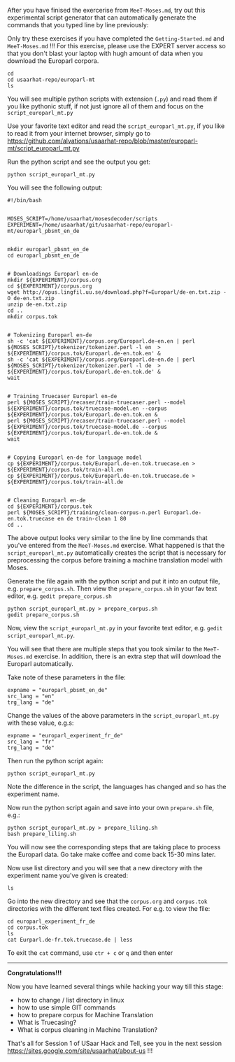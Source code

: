 After you have finised the exercerise from `MeeT-Moses.md`, try out this experimental script generator that can automatically generate the commands that you typed line by line previously:

Only try these exercises if you have completed the `Getting-Started.md` and `MeeT-Moses.md` !!!
For this exercise, please use the EXPERT server access so that you don't blast your laptop with hugh amount of data when you download the Europarl corpora.

```
cd 
cd usaarhat-repo/europarl-mt
ls
```

You will see multiple python scripts with extension (`.py`) and read them if you like pythonic stuff, if not just ignore all of them and focus on the `script_europarl_mt.py`

Use your favorite text editor and read the `script_europarl_mt.py`, if you like to read it from your internet browser, simply go to https://github.com/alvations/usaarhat-repo/blob/master/europarl-mt/script_europarl_mt.py

Run the python script and see the output you get:

```
python script_europarl_mt.py
```

You will see the following output:

```
#!/bin/bash


MOSES_SCRIPT=/home/usaarhat/mosesdecoder/scripts
EXPERIMENT=/home/usaarhat/git/usaarhat-repo/europarl-mt/europarl_pbsmt_en_de


mkdir europarl_pbsmt_en_de
cd europarl_pbsmt_en_de


# Downloadings Europarl en-de
mkdir ${EXPERIMENT}/corpus.org
cd ${EXPERIMENT}/corpus.org
wget http://opus.lingfil.uu.se/download.php?f=Europarl/de-en.txt.zip -O de-en.txt.zip
unzip de-en.txt.zip
cd ..
mkdir corpus.tok


# Tokenizing Europarl en-de
sh -c 'cat ${EXPERIMENT}/corpus.org/Europarl.de-en.en | perl ${MOSES_SCRIPT}/tokenizer/tokenizer.perl -l en  > ${EXPERIMENT}/corpus.tok/Europarl.de-en.tok.en' &
sh -c 'cat ${EXPERIMENT}/corpus.org/Europarl.de-en.de | perl ${MOSES_SCRIPT}/tokenizer/tokenizer.perl -l de  > ${EXPERIMENT}/corpus.tok/Europarl.de-en.tok.de' &
wait


# Training Truecaser Europarl en-de
perl ${MOSES_SCRIPT}/recaser/train-truecaser.perl --model ${EXPERIMENT}/corpus.tok/truecase-model.en --corpus ${EXPERIMENT}/corpus.tok/Europarl.de-en.tok.en &
perl ${MOSES_SCRIPT}/recaser/train-truecaser.perl --model ${EXPERIMENT}/corpus.tok/truecase-model.de --corpus ${EXPERIMENT}/corpus.tok/Europarl.de-en.tok.de &
wait


# Copying Europarl en-de for language model
cp ${EXPERIMENT}/corpus.tok/Europarl.de-en.tok.truecase.en > ${EXPERIMENT}/corpus.tok/train-all.en
cp ${EXPERIMENT}/corpus.tok/Europarl.de-en.tok.truecase.de > ${EXPERIMENT}/corpus.tok/train-all.de


# Cleaning Europarl en-de
cd ${EXPERIMENT}/corpus.tok
perl ${MOSES_SCRIPT}/training/clean-corpus-n.perl Europarl.de-en.tok.truecase en de train-clean 1 80
cd ..

```

The above output looks very similar to the line by line commands that you've entered from the `MeeT-Moses.md` exercise. What happened is that the `script_europarl_mt.py` automatically creates the script that is necessary for preprocessing the corpus before training a machine translation model with Moses.

Generate the file again with the python script and put it into an output file, e.g. `prepare_corpus.sh`.
Then view the `prepare_corpus.sh` in your fav text editor, e.g. `gedit prepare_corpus.sh`

```
python script_europarl_mt.py > prepare_corpus.sh
gedit prepare_corpus.sh
```

Now, view the `script_europarl_mt.py` in your favorite text editor, e.g. `gedit script_europarl_mt.py`.

You will see that there are multiple steps that you took similar to the `MeeT-Moses.md` exercise. In addition, there is an extra step that will download the Europarl automatically.

Take note of these parameters in the file:

```
expname = "europarl_pbsmt_en_de"
src_lang = "en"
trg_lang = "de"
```

Change the values of the above parameters in the `script_europarl_mt.py` with these value, e.g.s:

```
expname = "europarl_experiment_fr_de"
src_lang = "fr"
trg_lang = "de"
```

Then run the python script again:

```
python script_europarl_mt.py
```

Note the difference in the script, the languages has changed and so has the experiment name.

Now run the python script again and save into your own `prepare.sh` file, e.g.:

```
python script_europarl_mt.py > prepare_liling.sh
bash prepare_liling.sh
```

You will now see the corresponding steps that are taking place to process the Europarl data.
Go take make coffee and come back 15-30 mins later.

Now use list directory and you will see that a new directory with the experiment name you've given is created:

```
ls
```

Go into the new directory and see that the `corpus.org` and `corpus.tok` directories with the different text files created. For e.g. to view the file:

```
cd europarl_experiment_fr_de
cd corpus.tok
ls
cat Eurparl.de-fr.tok.truecase.de | less
```

To exit the `cat` command, use `ctr + c` or `q` and then enter

----

**Congratulations!!!** 

Now you have learned several things while hacking your way till this stage:
 - how to change / list directory in linux
 - how to use simple GIT commands
 - how to prepare corpus for Machine Translation
 - What is Truecasing?
 - What is corpus cleaning in Machine Translation?

That's all for Session 1 of USaar Hack and Tell, see you in the next session https://sites.google.com/site/usaarhat/about-us !!!
